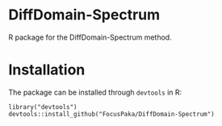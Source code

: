 # DiffDomain-Spectrum

R package for the DiffDomain-Spectrum method.

# Installation
The package can be installed through `devtools` in R:
```{r}
library("devtools")
devtools::install_github("FocusPaka/DiffDomain-Spectrum")
```
